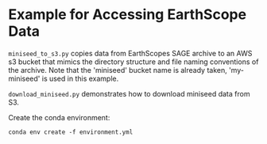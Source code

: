 # Example for Accessing EarthScope Data

`miniseed_to_s3.py` copies data from EarthScopes SAGE archive to an AWS s3 bucket that mimics the directory structure and file naming conventions of the archive. Note that the 'miniseed' bucket name is already taken, 'my-miniseed' is used in this example.

`download_miniseed.py` demonstrates how to download miniseed data from S3.

Create the conda environment:

```
conda env create -f environment.yml
```



